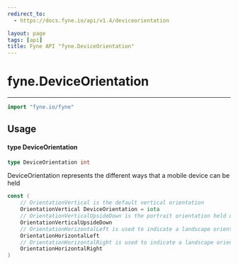 ```yaml
---
redirect_to:
  - https://docs.fyne.io/api/v1.4/deviceorientation

layout: page
tags: [api]
title: Fyne API "fyne.DeviceOrientation"
---
```



# fyne.DeviceOrientation
---
```go
import "fyne.io/fyne"
```

## Usage

#### type DeviceOrientation

```go
type DeviceOrientation int
```

DeviceOrientation represents the different ways that a mobile device can be held

```go
const (
	// OrientationVertical is the default vertical orientation
	OrientationVertical DeviceOrientation = iota
	// OrientationVerticalUpsideDown is the portrait orientation held upside down
	OrientationVerticalUpsideDown
	// OrientationHorizontalLeft is used to indicate a landscape orientation with the top to the left
	OrientationHorizontalLeft
	// OrientationHorizontalRight is used to indicate a landscape orientation with the top to the right
	OrientationHorizontalRight
)
```

